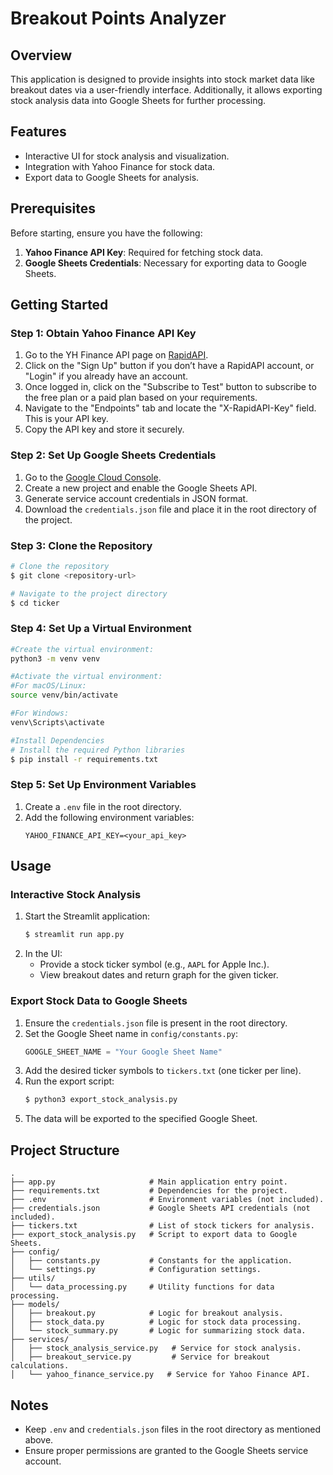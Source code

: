# Breakout Points Analyzer

## Overview
This application is designed to provide insights into stock market data like breakout dates via a user-friendly interface. Additionally, it allows exporting stock analysis data into Google Sheets for further processing.

## Features
- Interactive UI for stock analysis and visualization.
- Integration with Yahoo Finance for stock data.
- Export data to Google Sheets for analysis.

## Prerequisites
Before starting, ensure you have the following:

1. **Yahoo Finance API Key**: Required for fetching stock data.
2. **Google Sheets Credentials**: Necessary for exporting data to Google Sheets.

## Getting Started

### Step 1: Obtain Yahoo Finance API Key
1. Go to the YH Finance API page on [RapidAPI](https://rapidapi.com/sparior/api/yahoo-finance15).
2. Click on the "Sign Up" button if you don’t have a RapidAPI account, or "Login" if you already have an account.
3. Once logged in, click on the "Subscribe to Test" button to subscribe to the free plan or a paid plan based on your requirements.
4. Navigate to the "Endpoints" tab and locate the "X-RapidAPI-Key" field. This is your API key.
5. Copy the API key and store it securely.

### Step 2: Set Up Google Sheets Credentials
1. Go to the [Google Cloud Console](https://console.cloud.google.com/).
2. Create a new project and enable the Google Sheets API.
3. Generate service account credentials in JSON format.
4. Download the `credentials.json` file and place it in the root directory of the project.

### Step 3: Clone the Repository
```bash
# Clone the repository
$ git clone <repository-url>

# Navigate to the project directory
$ cd ticker
```

### Step 4: Set Up a Virtual Environment
```bash
#Create the virtual environment:
python3 -m venv venv

#Activate the virtual environment:
#For macOS/Linux:
source venv/bin/activate

#For Windows:
venv\Scripts\activate

#Install Dependencies
# Install the required Python libraries
$ pip install -r requirements.txt
```

### Step 5: Set Up Environment Variables
1. Create a `.env` file in the root directory.
2. Add the following environment variables:
   ```env
   YAHOO_FINANCE_API_KEY=<your_api_key>
   ```

## Usage

### Interactive Stock Analysis
1. Start the Streamlit application:
   ```bash
   $ streamlit run app.py
   ```
2. In the UI:
   - Provide a stock ticker symbol (e.g., `AAPL` for Apple Inc.).
   - View breakout dates and return graph for the given ticker.

### Export Stock Data to Google Sheets
1. Ensure the `credentials.json` file is present in the root directory.
2. Set the Google Sheet name in `config/constants.py`:
   ```python
   GOOGLE_SHEET_NAME = "Your Google Sheet Name"
   ```
3. Add the desired ticker symbols to `tickers.txt` (one ticker per line).
4. Run the export script:
   ```bash
   $ python3 export_stock_analysis.py
   ```
5. The data will be exported to the specified Google Sheet.

## Project Structure
```
.
├── app.py                     # Main application entry point.
├── requirements.txt           # Dependencies for the project.
├── .env                       # Environment variables (not included).
├── credentials.json           # Google Sheets API credentials (not included).
├── tickers.txt                # List of stock tickers for analysis.
├── export_stock_analysis.py   # Script to export data to Google Sheets.
├── config/
│   ├── constants.py           # Constants for the application.
│   └── settings.py            # Configuration settings.
├── utils/
│   └── data_processing.py     # Utility functions for data processing.
├── models/
│   ├── breakout.py            # Logic for breakout analysis.
│   ├── stock_data.py          # Logic for stock data processing.
│   └── stock_summary.py       # Logic for summarizing stock data.
├── services/
│   ├── stock_analysis_service.py   # Service for stock analysis.
│   ├── breakout_service.py         # Service for breakout calculations.
│   └── yahoo_finance_service.py   # Service for Yahoo Finance API.
```

## Notes
- Keep `.env` and `credentials.json` files in the root directory as mentioned above.
- Ensure proper permissions are granted to the Google Sheets service account.

